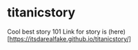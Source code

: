 # titanicstory
Cool best story 101
Link for story is (here)[https://itsdarealfake.github.io/titanicstory/]
